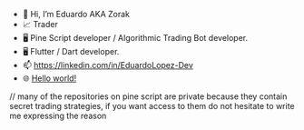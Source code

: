 - 👋 Hi, I’m Eduardo AKA Zorak
- 📈 Trader
- 🖥️ Pine Script developer / Algorithmic Trading Bot developer.
- 🖥️ Flutter / Dart developer.
- 📫 https://linkedin.com/in/EduardoLopez-Dev
- 🌐 <a href="https://zorakDev.github.io/">Hello world!</a>


// many of the repositories on pine script are private because they contain secret trading strategies, if you want access to them do not hesitate to write me expressing the reason

<!---
zorakDev/zorakDev is a ✨ special ✨ repository because its `README.md` (this file) appears on your GitHub profile.
You can click the Preview link to take a look at your changes.
--->
